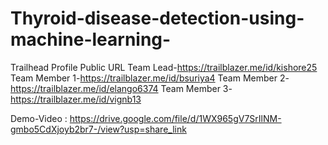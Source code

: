 # Thyroid-disease-detection-using-machine-learning-


Trailhead Profile Public URL
Team Lead-https://trailblazer.me/id/kishore25
Team Member 1-https://trailblazer.me/id/bsuriya4
Team Member 2-https://trailblazer.me/id/elango6374
Team Member 3-https://trailblazer.me/id/vignb13


Demo-Video : https://drive.google.com/file/d/1WX965gV7SrIlNM-gmbo5CdXjoyb2br7-/view?usp=share_link
